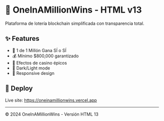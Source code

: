 # 🎰 OneInAMillionWins - HTML v13

Plataforma de lotería blockchain simplificada con transparencia total.

## ✨ Features

- 🎯 1 de 1 Millón Gana SÍ o SÍ
- 💰 Mínimo $800,000 garantizado  
- 🎰 Efectos de casino épicos
- 🌙 Dark/Light mode
- 📱 Responsive design

## 🚀 Deploy

Live site: https://oneinamillionwins.vercel.app

---

© 2024 OneInAMillionWins - Versión HTML 13
